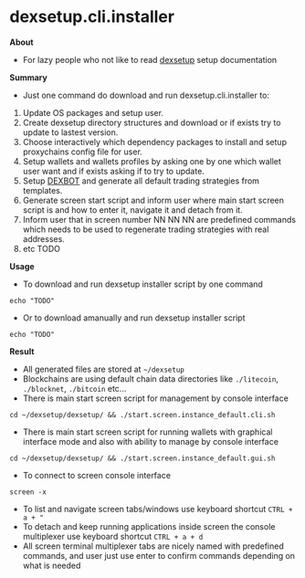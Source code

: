 # dexsetup.cli.installer

**About**
  * For lazy people who not like to read [dexsetup](https://github.com/nnmfnwl/dexsetup?tab=readme-ov-file#step-by-step-setup-tutorial) setup documentation

**Summary**
  * Just one command do download and run dexsetup.cli.installer to:
1. Update OS packages and setup user.
2. Create dexsetup directory structures and download or if exists try to update to lastest version.
4. Choose interactively which dependency packages to install and setup proxychains config file for user.
5. Setup wallets and wallets profiles by asking one by one which wallet user want and if exists asking if to try to update.
7. Setup [DEXBOT](https://github.com/nnmfnwl/dexbot) and generate all default trading strategies from templates.
8. Generate screen start script and inform user where main start screen script is and how to enter it, navigate it and detach from it.
10. Inform user that in screen number NN NN NN are predefined commands which needs to be used to regenerate trading strategies with real addresses.
11. etc TODO

**Usage**
  * To download and run dexsetup installer script by one command
```
echo "TODO"
```
  * Or to download amanually and run dexsetup installer script
```
echo "TODO"
```

**Result**
  * All generated files are stored at `~/dexsetup`
  * Blockchains are using default chain data directories like `./litecoin`, `./blocknet`, `./bitcoin` etc...
  * There is main start screen script for management by console interface
```
cd ~/dexsetup/dexsetup/ && ./start.screen.instance_default.cli.sh
```
  * There is main start screen script for running wallets with graphical interface mode and also with ability to manage by console interface
```
cd ~/dexsetup/dexsetup/ && ./start.screen.instance_default.gui.sh
```
  * To connect to screen console interface
```
screen -x
```
  * To list and navigate screen tabs/windows use keyboard shortcut `CTRL + a + "`
  * To detach and keep running applications inside screen the console multiplexer use keyboard shortcut `CTRL + a + d`
  * All screen terminal multiplexer tabs are nicely named with predefined commands, and user just use enter to confirm commands depending on what is needed

